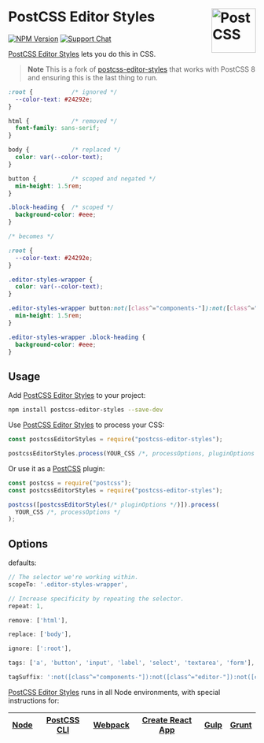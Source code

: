 # PostCSS Editor Styles [<img src="https://postcss.github.io/postcss/logo.svg" alt="PostCSS" width="90" height="90" align="right">][postcss]

[![NPM Version][npm-img]][npm-url]
[![Support Chat][git-img]][git-url]

[PostCSS Editor Styles] lets you do this in CSS.

> **Note**
> This is a fork of [postcss-editor-styles](https://github.com/m-e-h/postcss-editor-styles) that works with PostCSS 8 and ensuring this is the last thing to run.

```css
:root {           /* ignored */
  --color-text: #24292e;
}

html {            /* removed */
  font-family: sans-serif;
}

body {            /* replaced */
  color: var(--color-text);
}

button {          /* scoped and negated */
  min-height: 1.5rem;
}

.block-heading {  /* scoped */
  background-color: #eee;
}

/* becomes */

:root {
  --color-text: #24292e;
}

.editor-styles-wrapper {
  color: var(--color-text);
}

.editor-styles-wrapper button:not([class^="components-"]):not([class^="editor-"]):not([class^="block-"]):not([aria-owns]) {
  min-height: 1.5rem;
}

.editor-styles-wrapper .block-heading {
  background-color: #eee;
}
```

## Usage

Add [PostCSS Editor Styles] to your project:

```bash
npm install postcss-editor-styles --save-dev
```

Use [PostCSS Editor Styles] to process your CSS:

```js
const postcssEditorStyles = require("postcss-editor-styles");

postcssEditorStyles.process(YOUR_CSS /*, processOptions, pluginOptions */);
```

Or use it as a [PostCSS] plugin:

```js
const postcss = require("postcss");
const postcssEditorStyles = require("postcss-editor-styles");

postcss([postcssEditorStyles(/* pluginOptions */)]).process(
  YOUR_CSS /*, processOptions */
);
```

## Options
defaults:
```js
// The selector we're working within.
scopeTo: '.editor-styles-wrapper',

// Increase specificity by repeating the selector.
repeat: 1,

remove: ['html'],

replace: ['body'],

ignore: [':root'],

tags: ['a', 'button', 'input', 'label', 'select', 'textarea', 'form'],

tagSuffix: ':not([class^="components-"]):not([class^="editor-"]):not([class^="block-"]):not([aria-owns])'
```


[PostCSS Editor Styles] runs in all Node environments, with special instructions for:

| [Node](INSTALL.md#node) | [PostCSS CLI](INSTALL.md#postcss-cli) | [Webpack](INSTALL.md#webpack) | [Create React App](INSTALL.md#create-react-app) | [Gulp](INSTALL.md#gulp) | [Grunt](INSTALL.md#grunt) |
| ----------------------- | ------------------------------------- | ----------------------------- | ----------------------------------------------- | ----------------------- | ------------------------- |


[cli-img]: https://img.shields.io/travis/m-e-h/postcss-editor-styles.svg
[git-img]: https://img.shields.io/badge/support-chat-blue.svg
[git-url]: https://gitter.im/postcss/postcss
[npm-img]: https://img.shields.io/npm/v/postcss-editor-styles.svg
[npm-url]: https://www.npmjs.com/package/postcss-editor-styles
[postcss]: https://github.com/postcss/postcss
[PostCSS Editor Styles]: https://github.com/Antonio-Laguna/postcss-editor-styles
